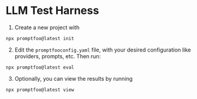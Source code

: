 # LLM Test Harness

1. Create a new project with

```
npx promptfoo@latest init
```

2. Edit the `promptfooconfig.yaml` file, with your desired configuration like providers, prompts, etc. Then run:

```
npx promptfoo@latest eval
```

3. Optionally, you can view the results by running

```
npx promptfoo@latest view
```

